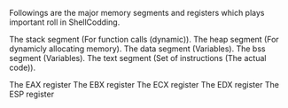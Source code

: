 
Followings are the major memory segments and registers which plays important roll in ShellCodding. 

  The stack segment (For function calls (dynamic)).
  The heap segment (For dynamicly allocating memory).
  The data segment (Variables).
  The bss segment (Variables).
  The text segment (Set of instructions (The actual code)).
  
  The EAX register
  The EBX register
  The ECX register
  The EDX register
  The ESP register
  
  
  
